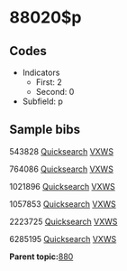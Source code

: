 # 88020$p

## Codes

-   Indicators
    -   First: 2
    -   Second: 0
-   Subfield: p

## Sample bibs

543828 [Quicksearch](https://search.library.yale.edu/catalog/543828) [VXWS](http://prodorbis.library.yale.edu:7014/vxws/GetHoldingsService?bibId=543828)

764086 [Quicksearch](https://search.library.yale.edu/catalog/764086) [VXWS](http://prodorbis.library.yale.edu:7014/vxws/GetHoldingsService?bibId=764086)

1021896 [Quicksearch](https://search.library.yale.edu/catalog/1021896) [VXWS](http://prodorbis.library.yale.edu:7014/vxws/GetHoldingsService?bibId=1021896)

1057853 [Quicksearch](https://search.library.yale.edu/catalog/1057853) [VXWS](http://prodorbis.library.yale.edu:7014/vxws/GetHoldingsService?bibId=1057853)

2223725 [Quicksearch](https://search.library.yale.edu/catalog/2223725) [VXWS](http://prodorbis.library.yale.edu:7014/vxws/GetHoldingsService?bibId=2223725)

6285195 [Quicksearch](https://search.library.yale.edu/catalog/6285195) [VXWS](http://prodorbis.library.yale.edu:7014/vxws/GetHoldingsService?bibId=6285195)

**Parent topic:**[880](../../tags/880/880.md)

